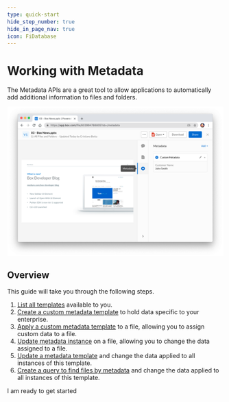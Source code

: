 ```yaml
---
type: quick-start
hide_step_number: true
hide_in_page_nav: true
icon: FiDatabase
---
```


# Working with Metadata

The Metadata APIs are a great tool to allow applications to automatically add
additional information to files and folders.

<ImageFrame center>

  ![An example of Metadata](../metadata-example.png)

</ImageFrame>

## Overview

This guide will take you through the following steps.

1. [List all templates](g://metadata/quick-start/list-all) available to you.
2. [Create a custom metadata template](g://metadata/quick-start/create-template) to hold data specific to your enterprise.
3. [Apply a custom metadata template](g://metadata/quick-start/create-instance) to a file, allowing you to assign custom data to a file.
4. [Update metadata instance](g://metadata/quick-start/update-instance) on a file, allowing you to change the data assigned to a file.
5. [Update a metadata template](g://metadata/quick-start/update-template) and change the data applied to all instances of this template.
6. [Create a query to find files by metadata](g://metadata/quick-start/create-query) and change the data applied to all instances of this template.

<Next>
  I am ready to get started
</Next>
